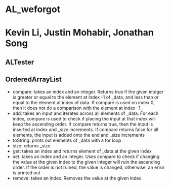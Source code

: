 # AL_weforgot
# Kevin Li, Justin Mohabir, Jonathan Song
## ALTester
## OrderedArrayList
* compare: takes an index and an integer. Returns true if the given integer is greater or equal to the element at index -1 of _data, 
  and less than or equal to the element at index of data. If compare is used on index 0, then it does not do a comparison with the element at index -1. 
* add: takes an input and iterates across all elements of _data. For each index, compare is used to check if placing the input at that index will 
  keep the ascending order. If compare returns true, then the input is inserted at index and _size increments. If compare returns false for all elements, 
  the input is added onto the end and _size increments
* toString: prints out elements of _data with a for loop
* size: returns _size
* get: takes an index and returns element of _data at the given index
* set: takes an index and an integer. Uses compare to check if changing the value at the given index to the given integer will ruin the ascending order. 
  If the order is not ruined, the value is changed, otherwise, an error is printed out
* remove: takes an index. Removes the value at the given index

